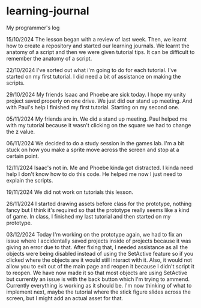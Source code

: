 # learning-journal
My programmer's log

15/10/2024
The lesson began with a review of last week. Then, we learnt how to create a repository and started our learning journals. We learnt the anatomy of a script and then we were given tutorial tips. It can be difficult to remember the anatomy of a script.

22/10/2024
I've sorted out what i'm going to do for each tutorial. I've started on my first tutorial. I did need a bit of assistance on making the scripts.

29/10/2024
My friends Isaac and Phoebe are sick today. I hope my unity project saved properly on one drive. We just did our stand up meeting. And with Paul's help I finished my first tutorial. Starting on my second one.

05/11/2024
My friends are in. We did a stand up meeting. Paul helped me with my tutorial because it wasn't clicking on the square we had to change the z value.

06/11/2024
We decided to do a study session in the games lab. I'm a bit stuck on how you make a sprite move across the screen and stop at a certain point.

12/11/2024
Isaac's not in. Me and Phoebe kinda got distracted. I kinda need help I don't know how to do this code. He helped me now I just need to explain the scripts.

19/11/2024
We did not work on tutorials this lesson.

26/11/2024
I started drawing assets before class for the prototype, nothing fancy but I think it's required so that the prototype really seems like a kind of game. In class, I finished my last tutorial and then started on my prototype.

03/12/2024
Today I'm working on the prototype again, we had to fix an issue where I accidentally saved projects inside of projects because it was giving an error due to that. After fixing that, I needed assistance as all the objects were being disabled instead of using the SetActive feature so if you clicked where the objects are it would still interact with it. Also, it would not allow you to exit out of the main page and reopen it because I didn't script it to reopen. We have now made it so that most objects are using SetActive but currently an issue is with the back button which I'm trying to ammend. Currently everything is working as it should be. I'm now thinking of what to implement next, maybe the tutorial where the stick figure slides across the screen, but I might add an actual asset for that.

